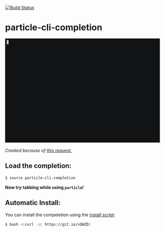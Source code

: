 [![Build Status](https://travis-ci.org/nrobinson2000/particle-cli-completion.svg?branch=master)](https://travis-ci.org/nrobinson2000/particle-cli-completion)
# particle-cli-completion

<p align="center">
<img src="demo.gif" >
</p>

*Created because of [this request.](https://github.com/spark/particle-cli/issues/369)*

## Load the completion:

```bash
$ source particle-cli.completion
```

**Now try tabbing while using `particle`!**

## Automatic Install:

You can install the compeletion using the [install script](https://github.com/nrobinson2000/particle-cli-completion/blob/master/install):

```bash
$ bash <(curl -sL https://git.io/vQWZD)
```
